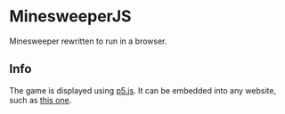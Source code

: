 # MinesweeperJS

Minesweeper rewritten to run in a browser.

## Info

The game is displayed using [p5.js](https://p5js.org/). It can be embedded into any website, such as [this one](https://wkhallen.com/minesweeper/).
